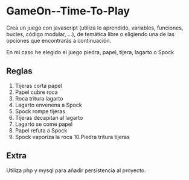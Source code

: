 # GameOn--Time-To-Play

Crea un juego con javascript (utiliza lo aprendido, variables, funciones, bucles, código modular, ...), de temática libre o eligiendo una de las opciones que encontrarás a continuación.

En mi caso he elegido el juego piedra, papel, tijera, lagarto o Spock

## Reglas

1. Tijeras corta papel
2. Papel cubre roca
3. Roca tritura lagarto
4. Lagarto envenena a Spock
5. Spock rompe tijeras
6. Tijeras decapitan al lagarto
7. Lagarto se come papel
8. Papel refuta a Spock
9. Spock vaporiza la roca
10.Piedra tritura tijeras

## Extra

Utiliza php y mysql para añadir persistencia al proyecto.
